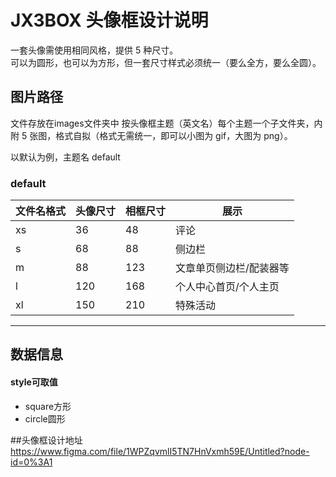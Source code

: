 # JX3BOX 头像框设计说明

一套头像需使用相同风格，提供 5 种尺寸。  
可以为圆形，也可以为方形，但一套尺寸样式必须统一（要么全方，要么全圆）。

## 图片路径

文件存放在images文件夹中
按头像框主题（英文名）每个主题一个子文件夹，内附 5 张图，格式自拟（格式无需统一，即可以小图为 gif，大图为 png）。  

以默认为例，主题名 default

### default

| 文件名格式 | 头像尺寸 | 相框尺寸 | 展示           |
| ---------- | -------- | -------- | -------------- |
| xs | 36       | 48       | 评论           |
| s | 68       | 88       | 侧边栏           |
| m  | 88       | 123       | 文章单页侧边栏/配装器等 |
| l  | 120      | 168      | 个人中心首页/个人主页   |
| xl  | 150      | 210      | 特殊活动   |

----------------------

## 数据信息

#### style可取值
+ square方形
+ circle圆形

##头像框设计地址
https://www.figma.com/file/1WPZqvmlI5TN7HnVxmh59E/Untitled?node-id=0%3A1
